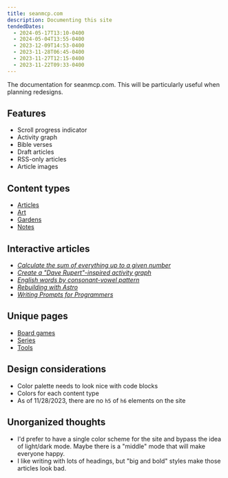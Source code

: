 ```yaml
---
title: seanmcp.com
description: Documenting this site
tendedDates:
  - 2024-05-17T13:10-0400
  - 2024-05-04T13:55-0400
  - 2023-12-09T14:53-0400
  - 2023-11-28T06:45-0400
  - 2023-11-27T12:15-0400
  - 2023-11-22T09:33-0400
---
```


The documentation for seanmcp.com. This will be particularly useful when
planning redesigns.

## Features

- Scroll progress indicator
- Activity graph
- Bible verses
- Draft articles
- RSS-only articles
- Article images

## Content types

- [Articles](/articles)
- [Art](/art)
- [Gardens](/gardens)
- [Notes](/nodes)

## Interactive articles

- [_Calculate the sum of everything up to a given number_](/articles/calculating-the-sum-of-everything-up-to-a-given-number)
- [_Create a "Dave Rupert"-inspired activity graph_](/articles/create-a-dave-rupert-inspired-activity-graph)
- [_English words by consonant-vowel pattern_](/articles/english-words-by-consonant-vowel-pattern)
- [_Rebuilding with Astro_](/articles/rebuilding-with-astro)
- [_Writing Prompts for Programmers_](/gardens/writing-prompts-for-programmers)

## Unique pages

- [Board games](/board-games)
- [Series](/series)
- [Tools](/tools)

## Design considerations

- Color palette needs to look nice with code blocks
- Colors for each content type
- As of 11/28/2023, there are no `h5` of `h6` elements on the site

## Unorganized thoughts

- I'd prefer to have a single color scheme for the site and bypass the idea of
  light/dark mode. Maybe there is a "middle" mode that will make everyone happy.
- I like writing with lots of headings, but "big and bold" styles make those
  articles look bad.

